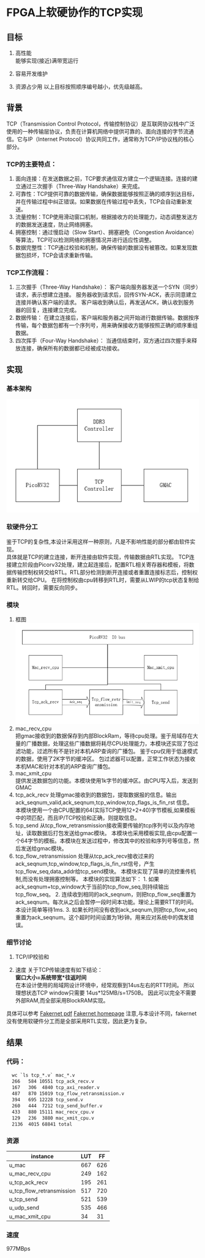 # FPGA上软硬协作的TCP实现
## 目标
   1. 高性能  
   能够实现(接近)满带宽运行
   2. 容易开发维护 
   
   3. 资源占少用
   以上目标按照顺序编号越小，优先级越高。
## 背景  
TCP（Transmission Control Protocol，传输控制协议）是互联网协议栈中广泛使用的一种传输层协议，负责在计算机网络中提供可靠的、面向连接的字节流通信。它与IP（Internet Protocol）协议共同工作，通常称为TCP/IP协议栈的核心部分。
### TCP的主要特点：
 1. 面向连接：在发送数据之前，TCP要求通信双方建立一个逻辑连接。连接的建立通过三次握手（Three-Way Handshake）来完成。
 2. 可靠性：TCP提供可靠的数据传输，确保数据能够按照正确的顺序到达目标，并在传输过程中纠正错误。如果数据在传输过程中丢失，TCP会自动重新发送。
 3. 流量控制：TCP使用滑动窗口机制，根据接收方的处理能力，动态调整发送方的数据发送速度，防止网络拥塞。
 4. 拥塞控制：通过慢启动（Slow Start）、拥塞避免（Congestion Avoidance）等算法，TCP可以检测网络的拥塞情况并进行适应性调整。
 5. 数据完整性：TCP通过校验和机制，确保传输的数据没有被篡改。如果发现数据包损坏，TCP会请求重新传输。
### TCP工作流程：
1. 三次握手（Three-Way Handshake）：
客户端向服务器发送一个SYN（同步）请求，表示想建立连接。
服务器收到请求后，回传SYN-ACK，表示同意建立连接并确认客户端的请求。
客户端收到确认后，再发送ACK，确认收到服务器的回复，连接建立完成。
2. 数据传输：
在建立连接后，客户端和服务器之间开始进行数据传输。数据按序传输，每个数据包都有一个序列号，用来确保接收方能够按照正确的顺序重组数据。
3. 四次挥手（Four-Way Handshake）：
当通信结束时，双方通过四次握手来释放连接，确保所有的数据都已经被成功接收。 
## 实现
### 基本架构
![tcp_block1](tcp_block1.png)
### 软硬件分工
   鉴于TCP的复杂性,本设计采用这样一种原则，凡是不影响性能的部分都由软件实现。  
   具体就是TCP的建立连接，断开连接由软件实现，传输数据由RTL实现。
   TCP连接建立阶段由Picorv32处理，建立起连接后，配置RTL相关寄存器和模板，将数据传输控制权转交给RTL。RTL部分检测到断开连接或者重置连接标志后，控制权重新转交给CPU。
   在将控制权由cpu转移到RTL时，需要从LWIP的tcp状态复制给RTL。转回时，需要反向同步。
### 模块
  1. 框图
   ![tcp_block2](tcp_block2.png)  
  2. mac_recv_cpu  
    把gmac接收到的数据保存到内部BlockRam，等待cpu处理。鉴于局域存在大量的广播数据，处理这些广播数据将耗尽CPU处理能力，本模块还实现了包过滤功能，过滤所有不是针对本机ARP查询的广播包。
    鉴于cpu仅用于低速模式的数据，使用了2K字节的缓冲区。
    包过滤器可以配置，正常工作状态为接收本机MAC和针对本机的ARP查询广播包。
  3. mac_xmit_cpu  
    提供发送数据包的功能。本模块使用1k字节的缓冲区。由CPU写入后，发送到GMAC
  4. tcp_ack_recv
    处理gmac接收到的数据包，提取数据报的信息。输出 ack_seqnum_valid,ack_seqnum,tcp_window,tcp_flags_is_fin_rst 信息。    
    本模块使用一个由CPU配置的64(实际TCP使用12+2+40)字节模板,如果模板中的项匹配，而且IP/TCP校验和正确，则提取信息。
  5. tcp_send
    从tcp_flow_retransmission接收需要传输的tcp序列号以及内存地址，读取数据后打包发送给gmac模块。
    本模块也采用模板实现,由cpu配置一个64字节的模板。本模块在发送过程中，修改其中的校验和序列号等信息，然后发送给gmac模块。
  6. tcp_flow_retransmission
    处理从tcp_ack_recv接收过来的ack_seqnum,tcp_window,tcp_flags_is_fin_rst信号，产生 tcp_flow_seq,data_addr给tcp_send模块。
    本模块实现了简单的流控重传机制,而没有处理拥塞控制等。
    本模块的实现算法如下：
    1.  如果ack_seqnum+tcp_window大于当前的tcp_flow_seq,则持续输出tcp_flow_seq。
    2. 连续收到相同的ack_seqnum，则把tcp_flow_seq重置为ack_seqnum。每次从之后会暂停一段时间本功能。理论上需要RTT的时间。本设计简单等待1ms.
    3. 如果长时间没有收到ack_seqnum,则把tcp_flow_seq重置为ack_seqnum。这个超时时间设置为1秒钟。用来应对系统中的偶发错误。

### 细节讨论
  1. TCP/IP校验和
     
  2. 速度
    关于TCP传输速度有如下结论：  
    **窗口大小=系统带宽*往返时间**   
    在本设计使用的局域网设计环境中，经常观察到14us左右的RTT时间。
    所以理想状态TCP window只需要 14us*125MB/s=1750B。
    因此可以完全不需要外部RAM,而全部采用BlockRAM实现。

 具体可以参考
  [Fakernet pdf](https://arxiv.org/abs/2003.12527)   [Fakernet homepage](https://fy.chalmers.se/~f96hajo/fakernet/)
  注意,与本设计不同，fakernet没有使用软硬件分工而是全部采用RTL实现，因此更为复杂。
## 结果
  ### 代码：
``` shell
  wc `ls tcp_*.v` mac_*.v
  266   584 10551 tcp_ack_recv.v
  167   306  4840 tcp_axi_reader.v
  487   870 15019 tcp_flow_retransmission.v
  394   695 12228 tcp_send.v
  260   444  7212 tcp_send_buffer.v
  433   880 15111 mac_recv_cpu.v
  129   236  3880 mac_xmit_cpu.v
  2136  4015 68841 total
``` 
### 资源
|instance |LUT|FF|
|-|-|-|
|u_mac   | 667       | 626       |
|u_mac_recv_cpu| 249 | 162       |
|u_tcp_ack_recv| 195       | 261       |
|u_tcp_flow_retransmission | 517       | 720       |
|u_tcp_send    | 521       | 539       |
|u_udp_send    | 535       | 466       |
|u_mac_xmit_cpu|34        | 31        |

### 速度
  977MBps